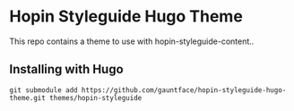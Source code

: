 # Hopin Styleguide Hugo Theme

This repo contains a theme to use with hopin-styleguide-content..

## Installing with Hugo

```
git submodule add https://github.com/gauntface/hopin-styleguide-hugo-theme.git themes/hopin-styleguide
```